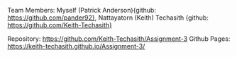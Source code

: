 Team Members: Myself (Patrick Anderson){github: https://github.com/pander92}, Nattayatorn (Keith) Techasith {github: https://github.com/Keith-Techasith}

Repository: https://github.com/Keith-Techasith/Assignment-3
Github Pages: https://keith-techasith.github.io/Assignment-3/
